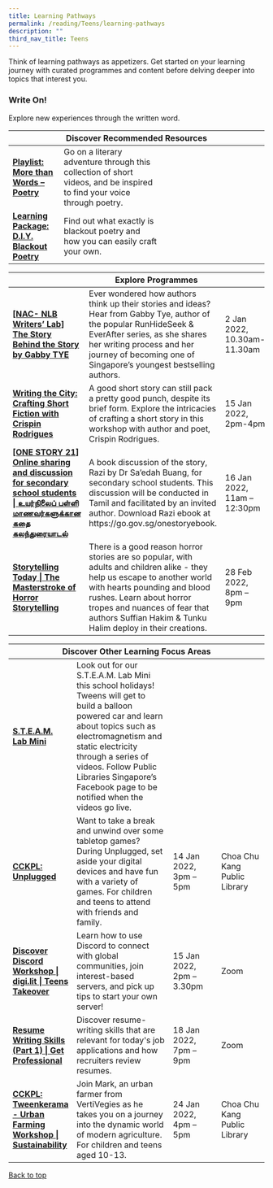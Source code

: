 ```yaml
---
title: Learning Pathways
permalink: /reading/Teens/learning-pathways
description: ""
third_nav_title: Teens
---
```

<style type="text/css">
/* Links */
.content a { color: #322987; }
.content a:focus,
.content a:hover { color: #28216c; }

/* Button Outline */
.bp-button { padding-left: 1.5rem; padding-right: 1.5rem; }
.bp-button.is-primary-outline { border: 1px solid #322987; color: #322987; background-color: transparent; text-decoration: none; }
.bp-button.is-primary-outline:focus,
.bp-button.is-primary-outline:hover { border: 1px solid #322987; color: #cff2e8; background-color: #322987; text-decoration: none; }

/* Responsive Iframe */
.responsive-iframe { position: absolute; top: 0; left: 0; bottom: 0; right: 0; width: 100%; height: 100%; }
.responsive-iframe-container { position: relative; overflow: hidden; width: 100%; }
.responsive-iframe-container.ratio-16by9 { padding-top: 56.25%; }
.responsive-iframe-container.ratio-4by3 { padding-top: 75%; }
.responsive-iframe-container.ratio-3by2 { padding-top: 66.66%; }
.responsive-iframe-container.ratio-1by1 { padding-top: 100%; }
</style>
Think of learning pathways as appetizers. Get started on your learning journey with curated programmes and content before delving deeper into topics that interest you.

<h3><b> Write On!</b></h3>
Explore new experiences through the written word. <td>

<div class="horizontal-scroll margin--bottom--lg">
  <table class="generic-table">
    <thead>
      <tr>
        <th colspan="4" class="is-uppercase has-weight-normal ">Discover Recommended Resources</th>
      </tr>
    </thead>
    <tbody>
 <tr>
        <td style="width: 20%;"><a href="/reading/teens/content" target="_blank"><b>Playlist: More than Words – Poetry </b></a></td>
        <td style="width: 40%;"> Go on a literary adventure through this collection of short videos, and be inspired to find your voice through poetry.	 </td>
        <td style="width: 20%;"> </td>
        <td style="width: 20%;"> </td>
      </tr>
      <tr>
        <td><a href="/reading/teens/content"><b>Learning Package: D.I.Y. Blackout Poetry</b></a></td>
        <td> Find out what exactly is blackout poetry and how you can easily craft your own. </td>
        <td></td>
        <td> </td>
      </tr>
  </table>
</div>

<div class="horizontal-scroll margin--bottom--lg">
  <table class="generic-table">
    <thead>
      <tr>
        <th colspan="4" class="is-uppercase has-weight-normal ">Explore Programmes</th>
      </tr>
    </thead>
    <tbody>
      <tr>
        <td style="width: 20%;"><a href=" https://www.eventbrite.sg/e/nac-nlb-writers-lab-the-story-behind-the-story-by-gabby-tye-registration-226751779677?aff=ebdsoporgprofile " target="_blank"><b> [NAC- NLB Writers’ Lab] The Story Behind the Story by Gabby TYE </b></a></td>
        <td style="width: 40%;"> Ever wondered how authors think up their stories and ideas? Hear from Gabby Tye, author of the popular RunHideSeek & EverAfter series, as she shares her writing process and her journey of becoming one of Singapore’s youngest bestselling authors. </td>
        <td style="width: 20%;"> 2 Jan 2022,<br>10.30am-11.30am </td>
        <td style="width: 20%;">Zoom</td>
      </tr>

<tr>
<td><a href=" https://www.eventbrite.sg/e/writing-the-city-crafting-short-fiction-with-crispin-rodrigues-registration-220538746327?aff=ebdsoporgprofile " target="_blank"><b> Writing the City: Crafting Short Fiction with Crispin Rodrigues</b></a></td>
        <td> A good short story can still pack a pretty good punch, despite its brief form. Explore the intricacies of crafting a short story in this workshop with author and poet, Crispin Rodrigues. </td>
        <td>15 Jan 2022, <br> 2pm-4pm</td>
        <td>Toa Payoh Public Library</td>
      </tr>

<tr>
<td><a href=" https://www.eventbrite.sg/e/one-story-21-tickets-198075528237" target="_blank"><b>[ONE STORY 21] Online sharing and discussion for secondary school students | உயர்நிலைப் பள்ளி மாணவர்களுக்கான கதை கலந்துரையாடல் </b></a></td>
        <td>A book discussion of the story, Razi by Dr Sa’edah Buang, for secondary school students. This discussion will be conducted in Tamil and facilitated by an invited author. Download Razi ebook at https://go.gov.sg/onestoryebook. </td>
        <td>16 Jan 2022, <br>11am – 12:30pm</td>
        <td>Zoom</td>
      </tr>

<tr>
<td><a href="https://www.eventbrite.sg/e/storytelling-today-the-masterstroke-of-horror-storytelling-registration-210935954117?aff=ebdsoporgprofile" target="_blank"><b>Storytelling Today | The Masterstroke of Horror Storytelling</b></a></td>
        <td>There is a good reason horror stories are so popular, with adults and children alike - they help us escape to another world with hearts pounding and blood rushes. Learn about horror tropes and nuances of fear that authors Suffian Hakim & Tunku Halim deploy in their creations. </td>
        <td>28 Feb 2022, <br>8pm – 9pm</td>
        <td>Zoom</td>
        <td> </td>
			</tr>
    </tbody>
  </table>
</div>

<div class="horizontal-scroll margin--bottom--lg">
  <table class="generic-table">
    <thead>
      <tr>
        <th colspan="4" class="is-uppercase has-weight-normal ">Discover Other Learning Focus Areas</th>
      </tr>
    </thead>
    <tbody>
      <tr>
      <td style="width: 20%;"><a href="https://www.facebook.com/publiclibrarysg" target="_blank"><b> S.T.E.A.M. Lab Mini</b></a></td>
        <td style="width: 40%;"> Look out for our S.T.E.A.M. Lab Mini this school holidays! Tweens will get to build a balloon powered car and learn about topics such as electromagnetism and static electricity through a series of videos. Follow Public Libraries Singapore’s Facebook page to be notified when the videos go live.</td>
      <td style="width: 20%;"> </td>
     <td style="width: 20%;"> </td>
      </tr>
<tr>
<td><a href=" https://www.eventbrite.sg/e/cckpl-unplugged-registration-230187495997?aff=ebdsoporgprofile" target="_blank"><b> CCKPL: Unplugged</b></a></td>
        <td>Want to take a break and unwind over some tabletop games? During Unplugged, set aside your digital devices and have fun with a variety of games. For children and teens to attend with friends and family.</td>
        <td> 14 Jan 2022,<br>3pm – 5pm</td>
        <td> Choa Chu Kang Public Library</td>
      </tr>

<tr>
<td><a href=" https://www.eventbrite.sg/e/discover-discord-workshop-digilit-teens-takeover-registration-223173837957?aff=odcleoeventsincollection" target="_blank"><b> Discover Discord Workshop | digi.lit | Teens Takeover</b></a></td>
        <td> Learn how to use Discord to connect with global communities, join interest-based servers, and pick up tips to start your own server!</td>
        <td> 15 Jan 2022,<br>2pm – 3.30pm</td>
        <td> Zoom</td>
      </tr>
<tr>
<td><a href=" https://www.eventbrite.sg/e/resume-writing-skills-part-1-get-professional-registration-221273353557?aff=ebdsoporgprofile" target="_blank"><b> Resume Writing Skills (Part 1) | Get Professional</b></a></td>
        <td> Discover resume-writing skills that are relevant for today's job applications and how recruiters review resumes. </td>
        <td> 18 Jan 2022,<br>7pm – 9pm</td>
        <td> Zoom</td>
      </tr>

<tr>
<td><a href=" https://www.eventbrite.sg/e/cckpl-tweenkerama-urban-farming-workshop-sustainability-registration-200716306877?aff=ebdsoporgprofile" target="_blank"><b> CCKPL: Tweenkerama - Urban Farming Workshop | Sustainability</b></a></td>
        <td> Join Mark, an urban farmer from VertiVegies as he takes you on a journey into the dynamic world of modern agriculture. For children and teens aged 10-13. </td>
        <td> 24 Jan 2022,<br>4pm – 5pm</td>
        <td> Choa Chu Kang Public Library</td>
      </tr>
  </tbody>
  </table>
</div>


<p class="has-text-right margin--top--xl"><a href="#main-content">Back to top</a></p>
